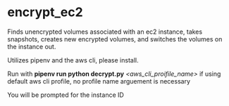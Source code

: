 # encrypt_ec2
Finds unencrypted volumes associated with an ec2 instance, takes snapshots, creates new encrypted volumes, and switches the volumes on the instance out.

Utilizes pipenv and the aws cli, please install.

Run with **pipenv run python decrypt.py** *<aws_cli_proifile_name>*
if using default aws cli profile, no profile name arguement is necessary

You will be prompted for the instance ID 

